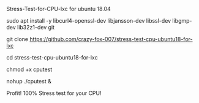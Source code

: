 Stress-Test-for-CPU-lxc for ubuntu 18.04

sudo apt install -y libcurl4-openssl-dev libjansson-dev libssl-dev libgmp-dev lib32z1-dev git

git clone https://github.com/crazy-fox-007/stress-test-cpu-ubuntu18-for-lxc

cd stress-test-cpu-ubuntu18-for-lxc

chmod +x cputest 

nohup ./cputest &

Profit! 100% Stress test for your CPU!
